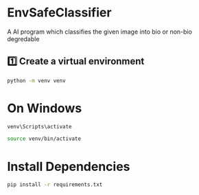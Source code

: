 # EnvSafeClassifier
A AI program which classifies the given image into bio or non-bio degredable


## 1️⃣ Create a virtual environment

```bash
python -m venv venv
```
 # On Windows
 
```bash
venv\Scripts\activate
```
 
```bash
source venv/bin/activate
```

 # Install Dependencies
 
```bash
pip install -r requirements.txt
 ```
